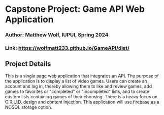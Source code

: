 # Capstone Project: Game API Web Application

### Author: Matthew Wolf, IUPUI, Spring 2024

### Link: https://wolfmatt233.github.io/GameAPI/dist/

## Project Details

This is a single page web application that integrates an API. The purpose of the application is to display a list of video games. Users can create an account and log in, thereby allowing them to like and review games, add games to favorites or "completed" or "incompleted" lists, and to create custom lists containing games of their choosing. There is a heavy focus on C.R.U.D. design and content injection. This application will use firebase as a NOSQL storage option.
